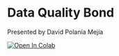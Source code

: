# Data Quality Bond

Presented by David Polanía Mejía

[![Open In Colab](https://colab.research.google.com/assets/colab-badge.svg)](https://colab.research.google.com/github/davidpolme/data-quality-bond/)
